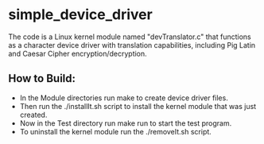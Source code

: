 # simple_device_driver
The code is a Linux kernel module named "devTranslator.c" that functions as a character device driver with translation capabilities, including Pig Latin and Caesar Cipher encryption/decryption.

## How to Build:
- In the Module directories run make to create device driver files. 
- Then run the ./installIt.sh script to install the kernel module that was just created.
- Now in the Test directory run make run to start the test program.
- To uninstall the kernel module run the ./removeIt.sh script.
